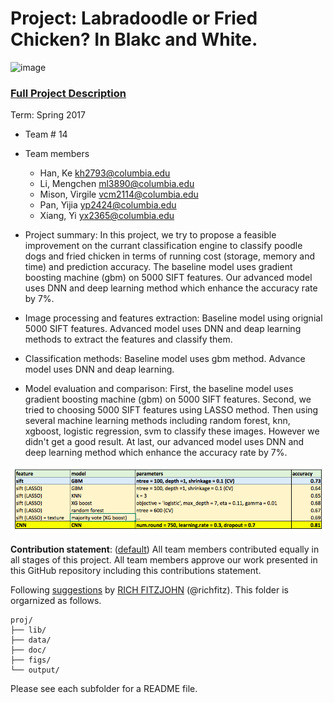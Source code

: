 # Project: Labradoodle or Fried Chicken? In Blakc and White. 
![image](figs/poodleKFC.jpg)

### [Full Project Description](doc/project3_desc.html)

Term: Spring 2017

+ Team # 14
+ Team members
	+ Han, Ke kh2793@columbia.edu
	+ Li, Mengchen ml3890@columbia.edu
	+ Mison, Virgile vcm2114@columbia.edu
	+ Pan, Yijia yp2424@columbia.edu
	+ Xiang, Yi yx2365@columbia.edu

+ Project summary: In this project, we try to propose a feasible improvement on the currant classification engine to classify poodle dogs and fried chicken in terms of running cost (storage, memory and time) and prediction accuracy. The baseline model uses gradient boosting machine (gbm) on 5000 SIFT features. Our advanced model uses DNN and deep learning method which enhance the accuracy rate by 7%.

+ Image processing and features extraction: Baseline model using orignial 5000 SIFT features. Advanced model uses DNN and deap learning methods to extract the features and classify them.

+ Classification methods: Baseline model uses gbm method. Advance model uses DNN and deap learning. 

+ Model evaluation and comparison: First, the baseline model uses gradient boosting machine (gbm) on 5000 SIFT features. Second, we tried to choosing 5000 SIFT features using LASSO method. Then using several machine learning methods including random forest, knn, xgboost, logistic regression, svm to classify these images. However we didn't get a good result. At last, our advanced model uses DNN and deep learning method which enhance the accuracy rate by 7%.

![image](figs/results.png)

**Contribution statement**: ([default](doc/a_note_on_contributions.md)) All team members contributed equally in all stages of this project. All team members approve our work presented in this GitHub repository including this contributions statement. 

Following [suggestions](http://nicercode.github.io/blog/2013-04-05-projects/) by [RICH FITZJOHN](http://nicercode.github.io/about/#Team) (@richfitz). This folder is orgarnized as follows.

```
proj/
├── lib/
├── data/
├── doc/
├── figs/
└── output/
```

Please see each subfolder for a README file.
